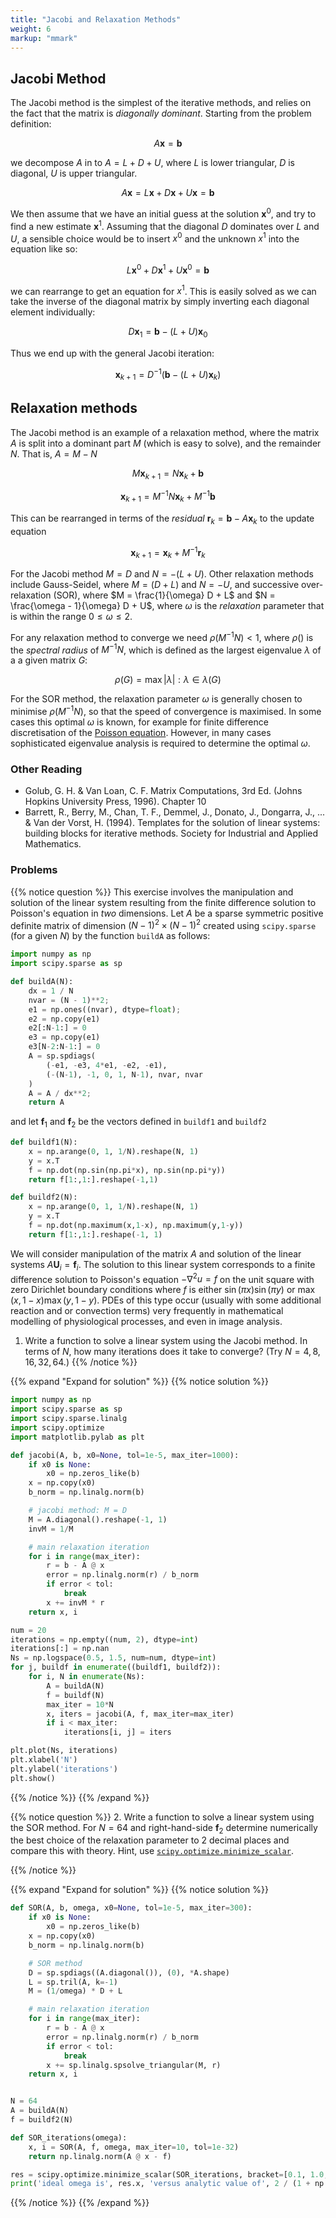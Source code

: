 ```yaml
---
title: "Jacobi and Relaxation Methods"
weight: 6 
markup: "mmark"
---
```



## Jacobi Method

The Jacobi method is the simplest of the iterative methods, and relies on the fact that 
the matrix is *diagonally dominant*. Starting from the problem definition:

$$
A\mathbf{x} = \mathbf{b}
$$

we decompose $A$ in to $A = L + D + U$, where $L$ is lower triangular, $D$ is diagonal, 
$U$ is upper triangular. 

$$
A\mathbf{x} = L\mathbf{x} + D\mathbf{x} + U\mathbf{x} =  \mathbf{b}
$$

We then assume that we have an initial guess at the solution $\mathbf{x}^0$, and try to 
find a new estimate $\mathbf{x}^1$. Assuming that the diagonal $D$ dominates over $L$ 
and $U$, a sensible choice would be to insert $x^0$ and the unknown $x^1$ into the 
equation like so:

$$
L\mathbf{x}^0 + D\mathbf{x}^1 + U\mathbf{x}^0 =  \mathbf{b}
$$

we can rearrange to get an equation for $x^1$. This is easily solved as we can take the 
inverse of the diagonal matrix by simply inverting each diagonal element individually:

$$
D\mathbf{x}_1 =  \mathbf{b} - (L+U)\mathbf{x}_0
$$

Thus we end up with the general Jacobi iteration:

$$
\mathbf{x}_{k+1} =  D^{-1}(\mathbf{b} - (L+U)\mathbf{x}_k)
$$

## Relaxation methods

The Jacobi method is an example of a relaxation method, where the matrix $A$ is split 
into a dominant part $M$ (which is easy to solve), and the remainder $N$. That is, $A = 
M - N$

$$M\mathbf{x}_{k+1} = N\mathbf{x}_k + \mathbf{b}$$

$$\mathbf{x}_{k+1} = M^{-1}N\mathbf{x}_k + M^{-1}\mathbf{b}$$

This can be rearranged in terms of the *residual* $\mathbf{r}_k = \mathbf{b} - A 
\mathbf{x}_k$ to the update equation

$$\mathbf{x}_{k+1} = \mathbf{x}_{k} + M^{-1}\mathbf{r}_k$$

For the Jacobi method $M = D$ and $N = -(L + U)$. Other relaxation methods include 
Gauss-Seidel, where $M = (D + L)$ and $N = -U$, and successive over-relaxation (SOR), 
where $M = \frac{1}{\omega} D + L$ and $N = \frac{\omega - 1}{\omega} D + U$, where 
$\omega$ is the *relaxation* parameter that is within the range $0 \le \omega \le 2$.

For any relaxation method to converge we need $\rho(M^{-1}N) < 1$, where $\rho()$ is the 
*spectral radius* of $M^{-1} N$, which is defined as the largest eigenvalue $\lambda$ of 
a a given matrix $G$:

$$
\rho(G) = \max{|\lambda|: \lambda \in \lambda(G)}
$$

For the SOR method, the relaxation parameter $\omega$ is generally chosen to minimise 
$\rho(M^{-1}N)$, so that the speed of convergence is maximised. In some cases this 
optimal $\omega$ is known, for example for finite difference discretisation of the 
[Poisson equation](https://www.sciencedirect.com/science/article/pii/S0893965908001523).
However, in many cases sophisticated eigenvalue analysis is required to determine the 
optimal $\omega$. 

### Other Reading

- Golub, G. H. & Van Loan, C. F. Matrix Computations, 3rd Ed. (Johns Hopkins University 
  Press, 1996). Chapter 10 
- Barrett, R., Berry, M., Chan, T. F., Demmel, J., Donato, J., Dongarra, J., ... & Van 
  der Vorst, H. (1994). Templates for the solution of linear systems: building blocks 
  for iterative methods. Society for Industrial and Applied Mathematics.

### Problems


{{% notice question %}}
This exercise involves the manipulation and solution of the linear system resulting from 
the finite difference solution to Poisson's equation in *two* dimensions. Let $A$ be a 
sparse symmetric positive definite matrix of dimension $(N-1)^2 \times (N-1)^2$ created 
using `scipy.sparse` (for a given $N$) by the function
`buildA` as follows:
```python
import numpy as np
import scipy.sparse as sp

def buildA(N):
    dx = 1 / N
    nvar = (N - 1)**2;
    e1 = np.ones((nvar), dtype=float);
    e2 = np.copy(e1)
    e2[:N-1:] = 0
    e3 = np.copy(e1)
    e3[N-2:N-1:] = 0
    A = sp.spdiags(
        (-e1, -e3, 4*e1, -e2, -e1),
        (-(N-1), -1, 0, 1, N-1), nvar, nvar
    )
    A = A / dx**2;
    return A
```

and let $\mathbf{f}_1$ and $\mathbf{f}_2$ be the vectors defined in
`buildf1` and `buildf2`

```python
def buildf1(N):
    x = np.arange(0, 1, 1/N).reshape(N, 1)
    y = x.T
    f = np.dot(np.sin(np.pi*x), np.sin(np.pi*y))
    return f[1:,1:].reshape(-1,1)
```

```python
def buildf2(N):
    x = np.arange(0, 1, 1/N).reshape(N, 1)
    y = x.T
    f = np.dot(np.maximum(x,1-x), np.maximum(y,1-y))
    return f[1:,1:].reshape(-1, 1)
```

We will consider manipulation of the matrix $A$ and solution of the linear
systems $A\mathbf{U}_i=\mathbf{f}_i$. The solution to this linear system
corresponds to a finite difference solution to Poisson's equation $-\nabla^2 u
= f$ on the unit square with zero Dirichlet boundary conditions where $f$ is
either $\sin(\pi x) \sin (\pi y)$ or $\max(x,1-x) \max(y,1-y)$. PDEs of this type occur 
(usually with some additional reaction and or convection terms) very frequently
in mathematical modelling of physiological processes, and even in image
analysis. 

1. Write a function to solve a linear system using the Jacobi method. In
  terms of $N$, how many iterations does it take to converge? (Try
  $N=4,8,16,32,64$.)
{{% /notice %}}

{{% expand "Expand for solution" %}}
{{% notice solution %}}
```python
import numpy as np
import scipy.sparse as sp
import scipy.sparse.linalg
import scipy.optimize
import matplotlib.pylab as plt

def jacobi(A, b, x0=None, tol=1e-5, max_iter=1000):
    if x0 is None:
        x0 = np.zeros_like(b)
    x = np.copy(x0)
    b_norm = np.linalg.norm(b)

    # jacobi method: M = D
    M = A.diagonal().reshape(-1, 1)
    invM = 1/M

    # main relaxation iteration
    for i in range(max_iter):
        r = b - A @ x
        error = np.linalg.norm(r) / b_norm
        if error < tol:
            break
        x += invM * r
    return x, i

num = 20
iterations = np.empty((num, 2), dtype=int)
iterations[:] = np.nan
Ns = np.logspace(0.5, 1.5, num=num, dtype=int)
for j, buildf in enumerate((buildf1, buildf2)):
    for i, N in enumerate(Ns):
        A = buildA(N)
        f = buildf(N)
        max_iter = 10*N
        x, iters = jacobi(A, f, max_iter=max_iter)
        if i < max_iter:
            iterations[i, j] = iters

plt.plot(Ns, iterations)
plt.xlabel('N')
plt.ylabel('iterations')
plt.show()
```
{{% /notice %}}
{{% /expand %}}

{{% notice question %}}
2. Write a function to solve a linear system using the SOR method. For
  $N=64$ and right-hand-side $\mathbf{f}_2$ determine numerically the best
  choice of the relaxation parameter to 2 decimal places  and compare this
  with theory. Hint, use 
  [`scipy.optimize.minimize_scalar`](https://docs.scipy.org/doc/scipy/reference/generated/scipy.optimize.minimize_scalar.html#scipy.optimize.minimize_scalar).

{{% /notice %}}

{{% expand "Expand for solution" %}}
{{% notice solution %}}
```python
def SOR(A, b, omega, x0=None, tol=1e-5, max_iter=300):
    if x0 is None:
        x0 = np.zeros_like(b)
    x = np.copy(x0)
    b_norm = np.linalg.norm(b)

    # SOR method
    D = sp.spdiags((A.diagonal()), (0), *A.shape)
    L = sp.tril(A, k=-1)
    M = (1/omega) * D + L

    # main relaxation iteration
    for i in range(max_iter):
        r = b - A @ x
        error = np.linalg.norm(r) / b_norm
        if error < tol:
            break
        x += sp.linalg.spsolve_triangular(M, r)
    return x, i


N = 64
A = buildA(N)
f = buildf2(N)

def SOR_iterations(omega):
    x, i = SOR(A, f, omega, max_iter=10, tol=1e-32)
    return np.linalg.norm(A @ x - f)

res = scipy.optimize.minimize_scalar(SOR_iterations, bracket=[0.1, 1.0, 1.99], tol=1e-2)
print('ideal omega is', res.x, 'versus analytic value of', 2 / (1 + np.sin(np.pi/N)))
```
{{% /notice %}}
{{% /expand %}}
